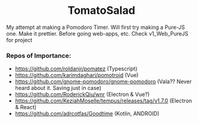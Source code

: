 <h1 align='center'>TomatoSalad</h1>
My attempt at making a Pomodoro Timer. Will first try making a Pure-JS one. Make it prettier. Before going web-apps, etc. Check v1_Web_PureJS for project

### Repos of Importance: 
+ https://github.com/roldanjr/pomatez (Typescript)
+ https://github.com/karimdaghari/pomotroid (Vue)
+ https://github.com/gnome-pomodoro/gnome-pomodoro (Vala?? Never heard about it. Saving just in case)
+ https://github.com/RoderickQiu/wnr (Electron & Vue?)
+ https://github.com/KeziahMoselle/tempus/releases/tag/v1.7.0 (Electron & React)
+ https://github.com/adrcotfas/Goodtime (Kotlin, ANDROID)
